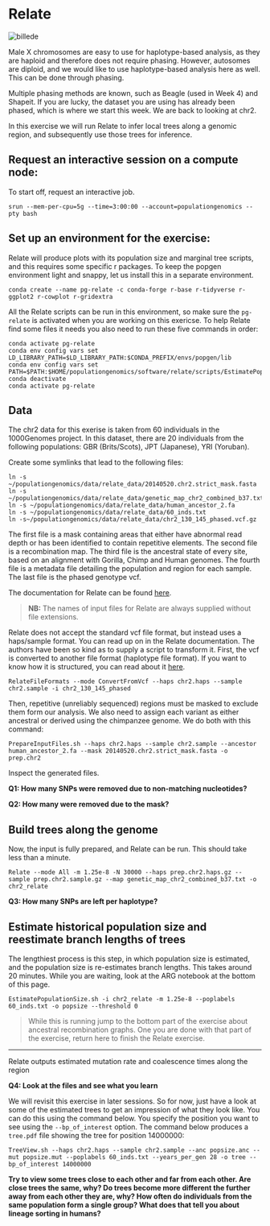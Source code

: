 # Relate

![billede](https://user-images.githubusercontent.com/47324240/158781125-b0d4af85-69dd-4d4a-b722-30da62e8c18f.png)

Male X chromosomes are easy to use for haplotype-based analysis, as they are haploid and therefore does not require phasing. However, autosomes are diploid, and we would like to use haplotype-based analysis here as well. This can be done through phasing.

Multiple phasing methods are known, such as Beagle (used in Week 4) and Shapeit. If you are lucky, the dataset you are using has already been phased, which is where we start this week. We are back to looking at chr2.

In this exercise we will run Relate to infer local trees along a genomic region, and subsequently use those trees for inference.

## Request an interactive session on a compute node:


To start off, request an interactive job.

```
srun --mem-per-cpu=5g --time=3:00:00 --account=populationgenomics --pty bash
```

## Set up an environment for the exercise:

Relate will produce plots with its population size and marginal tree scripts, and this requires some specific r packages. To keep the popgen environment light and snappy, let us install this in a separate environment.

<!-- TODO: Add the below packages to the popgen-notebooks env -->

```
conda create --name pg-relate -c conda-forge r-base r-tidyverse r-ggplot2 r-cowplot r-gridextra
```

All the Relate scripts can be run in this environment, so make sure the `pg-relate` is activated when you are working on this exericse. To help Relate find some files it needs you also need to run these five commands in order:

```
conda activate pg-relate
conda env config vars set LD_LIBRARY_PATH=$LD_LIBRARY_PATH:$CONDA_PREFIX/envs/popgen/lib
conda env config vars set PATH=$PATH:$HOME/populationgenomics/software/relate/scripts/EstimatePopulationSize:$HOME/populationgenomics/software/relate/scripts/DetectSelection:$HOME/populationgenomics/software/relate/scripts/DetectSelection/PrepareInputFiles:$HOME/populationgenomics/software/relate/scripts/RelateLSF:$HOME/populationgenomics/software/relate/scripts/DetectSelection/PrepareInputFiles:$HOME/populationgenomics/software/relate/scripts/SampleBranchLengths:$HOME/populationgenomics/software/relate/scripts/DetectSelection/TreeView:$HOME/populationgenomics/software/relate/bin
conda deactivate
conda activate pg-relate
```

## Data

The chr2 data for this exerise is taken from 60 individuals in the 1000Genomes project. In this dataset, there are 20 individuals from the following populations: GBR (Brits/Scots), JPT (Japanese), YRI (Yoruban).

Create some symlinks that lead to the following files:

```
ln -s ~/populationgenomics/data/relate_data/20140520.chr2.strict_mask.fasta
ln -s ~/populationgenomics/data/relate_data/genetic_map_chr2_combined_b37.txt
ln -s ~/populationgenomics/data/relate_data/human_ancestor_2.fa
ln -s ~/populationgenomics/data/relate_data/60_inds.txt
ln -s~/populationgenomics/data/relate_data/chr2_130_145_phased.vcf.gz
```

The first file is a mask containing areas that either have abnormal read depth or has been identified to contain repetitive elements.
The second file is a recombination map.
The third file is the ancestral state of every site, based on an alignment with Gorilla, Chimp and Human genomes.
The fourth file is a metadata file detailing the population and region for each sample.
The last file is the phased genotype vcf.

The documentation for Relate can be found [here](https://myersgroup.github.io/relate/).

> **NB:** The names of input files for Relate are always supplied without file extensions.

Relate does not accept the standard vcf file format, but instead uses a haps/sample format. You can read up on in the Relate documentation. The authors have been so kind as to supply a script to transform it. First, the vcf is converted to another file format (haplotype file format). If you want to know how it is structured, you can read about it [here](https://www.cog-genomics.org/plink/2.0/formats#haps).

```
RelateFileFormats --mode ConvertFromVcf --haps chr2.haps --sample chr2.sample -i chr2_130_145_phased
```

Then, repetitive (unreliably sequenced) regions must be masked to exclude them form our analysis. We also need to assign each variant as either ancestral or derived using the chimpanzee genome. We do both with this command:

```
PrepareInputFiles.sh --haps chr2.haps --sample chr2.sample --ancestor human_ancestor_2.fa --mask 20140520.chr2.strict_mask.fasta -o prep.chr2
```

Inspect the generated files. 

**Q1: How many SNPs were removed due to non-matching nucleotides?**

**Q2: How many were removed due to the mask?**

## Build trees along the genome

Now, the input is fully prepared, and Relate can be run. This should take less than a minute.

```
Relate --mode All -m 1.25e-8 -N 30000 --haps prep.chr2.haps.gz --sample prep.chr2.sample.gz --map genetic_map_chr2_combined_b37.txt -o chr2_relate
```

**Q3: How many SNPs are left per haplotype?**

## Estimate historical population size and reestimate branch lengths of trees

The lengthiest process is this step, in which population size is estimated, and the population size is re-estimates branch lengths. This takes around 20 minutes. While you are waiting, look at the ARG notebook at the bottom of this page.

```
EstimatePopulationSize.sh -i chr2_relate -m 1.25e-8 --poplabels 60_inds.txt -o popsize --threshold 0
```

> While this is running jump to the bottom part of the exercise about ancestral recombination graphs. One you are done with that part of the exercise, return here to finish the Relate exercise.

----

Relate outputs estimated mutation rate and coalescence times along the region

**Q4: Look at the files and see what you learn**

We will revisit this exercise in later sessions. So for now, just have a look at some of the estimated trees to get an impression of what they look like. You can do this using the command below. You specify the position you want to see using the `--bp_of_interest` option. The command below produces a `tree.pdf` file showing the tree for position 14000000:

```
TreeView.sh --haps chr2.haps --sample chr2.sample --anc popsize.anc --mut popsize.mut --poplabels 60_inds.txt --years_per_gen 28 -o tree --bp_of_interest 14000000
```

**Try to view some trees close to each other and far from each other. Are close trees the same, why? Do trees become more different the further away from each other they are, why? How often do individuals from the same population form a single group? What does that tell you about lineage sorting in humans?**

